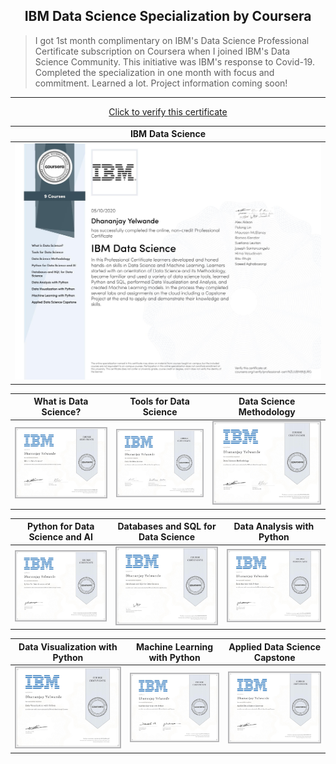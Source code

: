 <h2 align="center"> IBM Data Science Specialization by Coursera </h2>

> I got 1st month complimentary on IBM's Data Science Professional Certificate subscription on Coursera when I joined IBM's Data Science Community. This initiative was IBM's response to Covid-19. Completed the specialization in one month with focus and commitment. Learned a lot. Project information coming soon!
---



<p align="center">
  <a href="https://coursera.org/share/ba0f0dcebca81663024457e9bd3c7685">Click to verify this certificate</a>
</p>

IBM Data Science    |
:-------------------------:|
![](certificates/pro_certificate.jpg) |

What is Data Science?      |  Tools for Data Science   | Data Science Methodology
:-------------------------:|:-------------------------:|:-------------------------:
![](certificates/cert1.jpg) |  ![](certificates/cert2.jpg) | ![](certificates/cert3.jpg)

Python for Data Science and AI | Databases and SQL for Data Science | Data Analysis with Python
:-------------------------:|:-------------------------:|:-------------------------:
![](certificates/cert4.jpg) |  ![](certificates/cert5.jpg) | ![](certificates/cert6.jpg)

Data Visualization with Python | Machine Learning with Python | Applied Data Science Capstone
:-------------------------:|:-------------------------:|:-------------------------:
![](certificates/cert7.jpg) |  ![](certificates/cert8.jpg) | ![](certificates/cert9.jpg)
